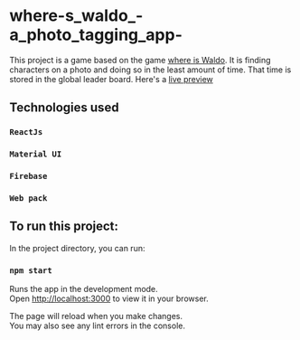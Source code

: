 # where-s_waldo_-a_photo_tagging_app-

This project is a game based on the game 
[where is Waldo](https://waldo.fandom.com/wiki/Where%27s_Waldo%3F).
It is finding characters on a photo and doing so in the least amount of time. That time is stored in the global leader board.
Here's a [live preview](https://photo-tagging-app-2a5e1.web.app/)

## Technologies used
### `ReactJs`
### `Material UI`
### `Firebase`
### `Web pack`

## To run this project:

In the project directory, you can run:

### `npm start`

Runs the app in the development mode.\
Open [http://localhost:3000](http://localhost:3000) to view it in your browser.

The page will reload when you make changes.\
You may also see any lint errors in the console.
